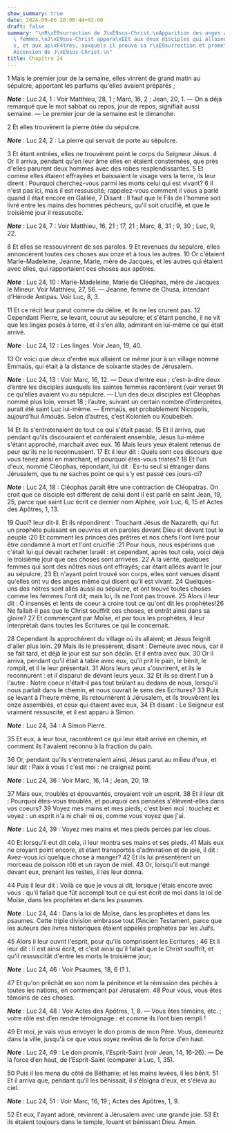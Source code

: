 ```yaml
---
show_summary: true
date: 2024-09-06 20:00:44+02:00
draft: false
summary: "\nR\xE9surrection de J\xE9sus-Christ.\nApparition des anges aux saintes\
  \ femmes.\nJ\xE9sus-Christ appara\xEEt aux deux disciples qui allaient \xE0 Emma\xFC\
  s, et aux ap\xF4tres, auxquels il prouve sa r\xE9surrection et promet le Saint-Esprit.\n\
  Ascension de J\xE9sus-Christ.\n"
title: Chapitre 24
---
```





1 Mais le premier jour de la semaine, elles vinrent de grand matin au sépulcre, apportant les parfums qu'elles avaient préparés ;

***Note*** :  Luc 24, 1 : Voir Matthieu, 28, 1 ; Marc, 16, 2 ; Jean, 20, 1. ― On a déjà remarqué que le mot sabbat ou repos, jour de repos, signifiait aussi semaine. ― Le premier jour de la semaine est le dimanche.

2 Et elles trouvèrent la pierre ôtée du sépulcre.

***Note*** :  Luc 24, 2 : La pierre qui servait de porte au sépulcre.

3 Et étant entrées, elles ne trouvèrent point le corps du Seigneur Jésus. 4 Or il arriva, pendant qu'en leur âme elles en étaient consternées, que près d'elles parurent deux hommes avec des robes resplendissantes. 5 Et comme elles étaient effrayées et baissaient le visage vers la terre, ils leur dirent : Pourquoi cherchez-vous parmi les morts celui qui est vivant? 6 Il n'est pas ici, mais il est ressuscité; rappelez-vous comment il vous a parlé quand il était encore en Galilée, 7 Disant : Il faut que le Fils de l'homme soit livré entre les mains des hommes pécheurs, qu'il soit crucifié, et que le troisième jour il ressuscite.

***Note*** :  Luc 24, 7 : Voir Matthieu, 16, 21 ; 17, 21 ; Marc, 8, 31 ; 9, 30 ; Luc, 9, 22.

8 Et elles se ressouvinrent de ses paroles. 9 Et revenues du sépulcre, elles annoncèrent toutes ces choses aux onze et à tous les autres. 10 Or c'étaient Marie-Madeleine, Jeanne, Marie, mère de Jacques, et les autres qui étaient avec elles, qui rapportaient ces choses aux apôtres.

***Note*** :  Luc 24, 10 : Marie-Madeleine, Marie de Cléophas, mère de Jacques le Mineur. Voir Matthieu, 27, 56. ― Jeanne, femme de Chusa, intendant d’Hérode Antipas. Voir Luc, 8, 3.

11 Et ce récit leur parut comme du délire, et ils ne les crurent pas. 12 Cependant Pierre, se levant, courut au sépulcre; et s'étant penché, il ne vit que les linges posés à terre, et il s'en alla, admirant en lui-même ce qui était arrivé.

***Note*** :  Luc 24, 12 : Les linges. Voir Jean, 19, 40.


13 Or voici que deux d'entre eux allaient ce même jour à un village nommé Emmaüs, qui était à la distance de soixante stades de Jérusalem.

***Note*** :  Luc 24, 13 : Voir Marc, 16, 12. ― Deux d’entre eux ; c’est-à-dire deux d’entre les disciples auxquels les saintes femmes racontèrent (voir verset 9) ce qu’elles avaient vu au sépulcre. ― L’un des deux disciples est Cléophas nommé plus loin, verset 18 ; l’autre, suivant un certain nombre d’interprètes, aurait été saint Luc lui-même. ― Emmaüs, est probablement Nicopolis, aujourd’hui Amouâs. Selon d’autres, c’est Kolonieh ou Koubeibeh.

14 Et ils s'entretenaient de tout ce qui s'était passé. 15 Et il arriva, que pendant qu'ils discouraient et conféraient ensemble, Jésus lui-même s'étant approché, marchait avec eux. 16 Mais leurs yeux étaient retenus de peur qu'ils ne le reconnussent. 17 Et il leur dit : Quels sont ces discours que vous tenez ainsi en marchant, et pourquoi êtes-vous tristes? 18 Et l'un d'eux, nommé Cléophas, répondant, lui dit : Es-tu seul si étranger dans Jérusalem, que tu ne saches point ce qui s'y est passé ces jours-ci?

***Note*** :  Luc 24, 18 : Cléophas paraît être une contraction de Cléopatras. On croit que ce disciple est différent de celui dont il est parlé en saint Jean, 19, 25, parce que saint Luc écrit ce dernier nom Alphée, voir Luc, 6, 15 et Actes des Apôtres, 1, 13.

19 Quoi? leur dit-il. Et ils répondirent : Touchant Jésus de Nazareth, qui fut un prophète puissant en oeuvres et en paroles devant Dieu et devant tout le peuple :20 Et comment les princes des prêtres et nos chefs l'ont livré pour être condamné à mort et l'ont crucifié :21 Pour nous, nous espérions que c'était lui qui devait racheter Israël : et cependant, après tout cela, voici déjà le troisième jour que ces choses sont arrivées. 22 A la vérité, quelques femmes qui sont des nôtres nous ont effrayés; car étant allées avant le jour au sépulcre, 23 Et n'ayant point trouvé son corps, elles sont venues disant qu'elles ont vu des anges même qui disent qu'il est vivant. 24 Quelques-uns des nôtres sont allés aussi au sépulcre, et ont trouvé toutes choses comme les femmes l'ont dit; mais lui, ils ne l'ont pas trouvé. 25 Alors il leur dit : Ô insensés et lents de coeur à croire tout ce qu'ont dit les prophètes!26 Ne fallait-il pas que le Christ souffrît ces choses, et entrât ainsi dans sa gloire? 27 Et commençant par Moïse,
et par tous les prophètes, il leur interprétait dans toutes les Ecritures ce qui le concernait.


28 Cependant ils approchèrent du village où ils allaient; et Jésus feignit d'aller plus loin. 29 Mais ils le pressèrent, disant : Demeure avec nous, car il se fait tard, et déjà le jour est sur son déclin. Et il entra avec eux. 30 Or il arriva, pendant qu'il était à table avec eux, qu'il prit le pain, le bénit, le rompit, et il le leur présentait. 31 Alors leurs yeux s'ouvrirent, et ils le reconnurent : et il disparut de devant leurs yeux. 32 Et ils se dirent l'un à l'autre : Notre coeur n'était-il pas tout brûlant au dedans de nous, lorsqu'il nous parlait dans le chemin, et nous ouvrait le sens des Ecritures? 33 Puis se levant à l'heure même, ils retournèrent à Jérusalem, et ils trouvèrent les onze assemblés, et ceux qui étaient avec eux, 34 Et disant : Le Seigneur est vraiment ressuscité, et il est apparu à Simon.

***Note*** :  Luc 24, 34 : A Simon Pierre.

35 Et eux, à leur tour, racontèrent ce qui leur était arrivé en chemin, et comment ils l'avaient reconnu à la fraction du pain.


36 Or, pendant qu'ils s'entretenaient ainsi, Jésus parut au milieu d'eux, et leur dit : Paix à vous ! c'est moi : ne craignez point.

***Note*** :  Luc 24, 36 : Voir Marc, 16, 14 ; Jean, 20, 19.

37 Mais eux, troublés et épouvantés, croyaient voir un esprit. 38 Et il leur dit : Pourquoi êtes-vous troublés, et pourquoi ces pensées s'élèvent-elles dans vos coeurs? 39 Voyez mes mains et mes pieds; c'est bien moi : touchez et voyez : un esprit n'a ni chair ni os, comme vous voyez que j'ai.

***Note*** :  Luc 24, 39 : Voyez mes mains et mes pieds percés par les clous.

40 Et lorsqu'il eut dit cela, il leur montra ses mains et ses pieds. 41 Mais eux ne croyant point encore, et étant transportés d'admiration et de joie, il dit : Avez-vous ici quelque chose à manger? 42 Et ils lui présentèrent un morceau de poisson rôti et un rayon de miel. 43 Or, lorsqu'il eut mangé devant eux, prenant les restes, il les leur donna.


44 Puis il leur dit : Voilà ce que je vous ai dit, lorsque j'étais encore avec vous : qu'il fallait que fût accompli tout ce qui est écrit de moi dans la loi de Moïse, dans les prophètes et dans les psaumes.

***Note*** :  Luc 24, 44 : Dans la loi de Moïse, dans les prophètes et dans les psaumes. Cette triple division embrasse tout l’Ancien Testament, parce que les auteurs des livres historiques étaient appelés prophètes par les Juifs.

45 Alors il leur ouvrit l'esprit, pour qu'ils comprissent les Ecritures ; 46 Et il leur dit : Il est ainsi écrit, et c'est ainsi qu'il fallait que le Christ souffrît, et qu'il ressuscitât d'entre les morts le troisième jour;

***Note*** :  Luc 24, 46 : Voir Psaumes, 18, 6 (? ).

47 Et qu'on prêchât en son nom la pénitence et la rémission des péchés à toutes les nations, en commençant par Jérusalem. 48 Pour vous, vous êtes témoins de ces choses.

***Note*** :  Luc 24, 48 : Voir Actes des Apôtres, 1, 8. ― Vous êtes témoins, etc. ; votre rôle est d’en rendre témoignage : et comme ils l’ont bien rempli !

49 Et moi, je vais vous envoyer le don promis de mon Père. Vous, demeurez dans la ville, jusqu'à ce que vous soyez revêtus de la force d'en haut.

***Note*** :  Luc 24, 49 : Le don promis, l’Esprit-Saint (voir Jean, 14, 16-26). ― De la force d’en haut, de l’Esprit-Saint (comparer à Luc, 1, 35).


50 Puis il les mena du côté de Béthanie; et les mains levées, il les bénit. 51 Et il arriva que, pendant qu'il les bénissait, il s'éloigna d'eux, et s'éleva au ciel.

***Note*** :  Luc 24, 51 : Voir Marc, 16, 19 ; Actes des Apôtres, 1, 9.

52 Et eux, l'ayant adoré, revinrent à Jérusalem avec une grande joie. 53 Et ils étaient toujours dans le temple, louant et bénissant Dieu. Amen.
